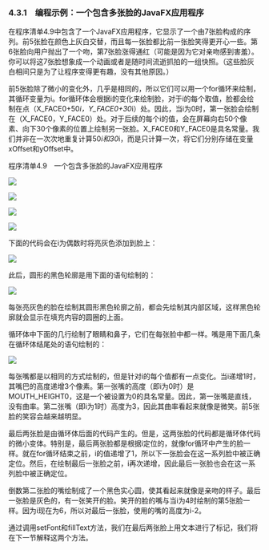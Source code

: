    

### 4.3.1　编程示例：一个包含多张脸的JavaFX应用程序

在程序清单4.9中包含了一个JavaFX应用程序，它显示了一个由7张脸构成的序列。前5张脸在颜色上灰白交替，而且每一张脸都比前一张脸笑得更开心一些。第6张脸向用户抛出了一个吻，第7张脸涨得通红（可能是因为它对亲吻感到害羞）。你可以将这7张脸想象成一个动画或者是随时间流逝抓拍的一组快照。（这些脸灰白相间只是为了让程序变得更有趣，没有其他原因。）

前5张脸除了微小的变化外，几乎是相同的，所以它们可以用一个for循环来绘制，其循环变量为i。for循环体会根据i的变化来绘制脸，对于i的每个取值，脸都会绘制在点（X_FACE0+50*i，Y_FACE0+30*i）处。因此，当i为0时，第一张脸会绘制在（X_FACE0，Y_FACE0）处。对于后续的每个i的值，会在屏幕向右50个像素、向下30个像素的位置上绘制另一张脸。X_FACE0和Y_FACE0是具名常量。我们并非在一次次地重复计算50*i和30*i，而是只计算一次，将它们分别存储在变量xOffset和yOffset中。

程序清单4.9　一个包含多张脸的JavaFX应用程序

![](0-Assets/Epubook/程序员编程语言经典合集（计算机科学丛书5册套装），javapython编程语言含经典教材龙书《编译原理》%20(Bruce%20Eckel%20%20Alfred%20V.%20Aho%20%20Monica%20S.%20Lam%20etc.)%20(Z-Library)/images/image10055.jpeg)

![](0-Assets/Epubook/程序员编程语言经典合集（计算机科学丛书5册套装），javapython编程语言含经典教材龙书《编译原理》%20(Bruce%20Eckel%20%20Alfred%20V.%20Aho%20%20Monica%20S.%20Lam%20etc.)%20(Z-Library)/images/image10056.jpeg)

![](0-Assets/Epubook/程序员编程语言经典合集（计算机科学丛书5册套装），javapython编程语言含经典教材龙书《编译原理》%20(Bruce%20Eckel%20%20Alfred%20V.%20Aho%20%20Monica%20S.%20Lam%20etc.)%20(Z-Library)/images/image10057.jpeg)

![](0-Assets/Epubook/程序员编程语言经典合集（计算机科学丛书5册套装），javapython编程语言含经典教材龙书《编译原理》%20(Bruce%20Eckel%20%20Alfred%20V.%20Aho%20%20Monica%20S.%20Lam%20etc.)%20(Z-Library)/images/image10058.jpeg)

下面的代码会在i为偶数时将亮灰色添加到脸上：

![](0-Assets/Epubook/程序员编程语言经典合集（计算机科学丛书5册套装），javapython编程语言含经典教材龙书《编译原理》%20(Bruce%20Eckel%20%20Alfred%20V.%20Aho%20%20Monica%20S.%20Lam%20etc.)%20(Z-Library)/images/image10059.jpeg)

此后，圆形的黑色轮廓是用下面的语句绘制的：

![](../Images/image10060.gif)

每张亮灰色的脸在绘制其圆形黑色轮廓之前，都会先绘制其内部区域，这样黑色轮廓就会显示在填充内容的圆圈的上面。

循环体中下面的几行绘制了眼睛和鼻子，它们在每张脸中都一样。嘴是用下面几条在循环体结尾处的语句绘制的：

![](0-Assets/Epubook/程序员编程语言经典合集（计算机科学丛书5册套装），javapython编程语言含经典教材龙书《编译原理》%20(Bruce%20Eckel%20%20Alfred%20V.%20Aho%20%20Monica%20S.%20Lam%20etc.)%20(Z-Library)/images/image10061.jpeg)

每张嘴都是以相同的方式绘制的，但是针对i的每个值都有一点变化。当i递增1时，其嘴巴的高度递增3个像素。第一张嘴的高度（即i为0时）是MOUTH_HEIGHT0，这是一个被设置为0的具名常量。因此，第一张嘴是直线，没有曲率。第二张嘴（即i为1时）高度为3，因此其曲率看起来就像是微笑。前5张脸的笑容会越来越明显。

最后两张脸是由循环体后面的代码产生的。但是，这两张脸的代码都是循环体代码的微小变体。特别是，最后两张脸都是根据i定位的，就像for循环中产生的脸一样。就在for循环结束之前，i的值递增了1，所以下一张脸会在这一系列脸中被正确定位。然后，在绘制最后一张脸之前，i再次递增，因此最后一张脸也会在这一系列脸中被正确定位。

倒数第二张脸的嘴绘制成了一个黑色实心圆，使其看起来就像是亲吻的样子。最后一张脸是灰色的，有一张笑开的脸。笑开的脸的嘴与当i为4时绘制的第5张脸一样。因为i现在为6，所以对最后一张脸，使用的嘴的高度为i-2。

通过调用setFont和fillText方法，我们在最后两张脸上用文本进行了标记，我们将在下一节解释这两个方法。